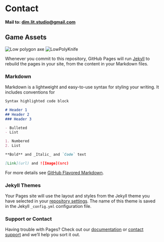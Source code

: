 # Contact
**Mail to: [dim.lit.studio@gmail.com](mailto:dim.lit.studio@gmail.com)**

## Game Assets 

![Low polygon axe](https://user-images.githubusercontent.com/80362509/110819341-62d49d00-828e-11eb-91fc-ae854f632e65.png) ![LowPolyKnife](https://user-images.githubusercontent.com/80362509/110842935-05e5e080-82a8-11eb-809d-df7edde18c06.png)



Whenever you commit to this repository, GitHub Pages will run [Jekyll](https://jekyllrb.com/) to rebuild the pages in your site, from the content in your Markdown files.

### Markdown

Markdown is a lightweight and easy-to-use syntax for styling your writing. It includes conventions for

```markdown
Syntax highlighted code block

# Header 1
## Header 2
### Header 3

- Bulleted
- List

1. Numbered
2. List

**Bold** and _Italic_ and `Code` text

[Link](url) and ![Image](src)
```

For more details see [GitHub Flavored Markdown](https://guides.github.com/features/mastering-markdown/).

### Jekyll Themes

Your Pages site will use the layout and styles from the Jekyll theme you have selected in your [repository settings](https://github.com/DimLitStudio/DimLitStudio.github.io/settings). The name of this theme is saved in the Jekyll `_config.yml` configuration file.

### Support or Contact

Having trouble with Pages? Check out our [documentation](https://docs.github.com/categories/github-pages-basics/) or [contact support](https://support.github.com/contact) and we’ll help you sort it out.
